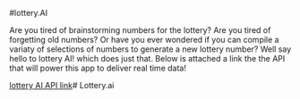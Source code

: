 #lottery.AI

Are you tired of brainstorming numbers for the lottery? Are you tired of forgetting old numbers? Or have you ever wondered if you can compile a variaty of selections of numbers to generate a new lottery number? Well say hello to lottery AI! which does just that. Below is attached a link the the API that will power this app to deliver real time data!


[lottery AI API link](https://fungenerators.com/api/lottery/)# Lottery.ai
